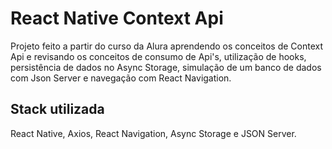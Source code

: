 # React Native Context Api

Projeto feito a partir do curso da Alura aprendendo os conceitos de Context Api e revisando os conceitos de consumo de Api's, utilização de hooks, persistência de dados no Async Storage, simulação de um banco de dados com Json Server e navegação com React Navigation.

## Stack utilizada

React Native, Axios, React Navigation, Async Storage e JSON Server.

